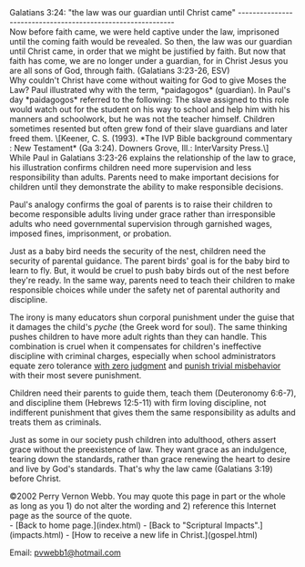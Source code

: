  <head> <title>(PVW) Galatians 3:24: "the law was our guardian until Christ came"</title> <meta content="IE=9" http-equiv="X-UA-Compatible"></meta> <link href="css/page_style.css" rel="stylesheet" type="text/css"></link> </head><body><div class="page_style">Galatians 3:24: "the law was our guardian until Christ came"
------------------------------------------------------------

<div class="p">Now before faith came, we were held captive under the law, imprisoned until the coming faith would be revealed. So then, the law was our guardian until Christ came, in order that we might be justified by faith. But now that faith has come, we are no longer under a guardian, for in Christ Jesus you are all sons of God, through faith. (Galatians 3:23-26, ESV)

</div><div class="p">Why couldn't Christ have come without waiting for God to give Moses the Law? Paul illustrated why with the term, *paidagogos* (guardian). In Paul's day *paidagogos* referred to the following: The slave assigned to this role would watch out for the student on his way to school and help him with his manners and schoolwork, but he was not the teacher himself. Children sometimes resented but often grew fond of their slave guardians and later freed them.
 \[Keener, C. S. (1993). *The IVP Bible background commentary : New Testament* (Ga 3:24). Downers Grove, Ill.: InterVarsity Press.\]

</div>While Paul in Galatians 3:23-26 explains the relationship of the law to grace, his illustration confirms children need more supervision and less responsibility than adults. Parents need to make important decisions for children until they demonstrate the ability to make responsible decisions.

Paul's analogy confirms the goal of parents is to raise their children to become responsible adults living under grace rather than irresponsible adults who need governmental supervision through garnished wages, imposed fines, imprisonment, or probation.

Just as a baby bird needs the security of the nest, children need the security of parental guidance. The parent birds' goal is for the baby bird to learn to fly. But, it would be cruel to push baby birds out of the nest before they're ready. In the same way, parents need to teach their children to make responsible choices while under the safety net of parental authority and discipline.

The irony is many educators shun corporal punishment under the guise that it damages the child's *pyche* (the Greek word for soul). The same thinking pushes children to have more adult rights than they can handle. This combination is cruel when it compensates for children's ineffective discipline with criminal charges, especially when school administrators equate zero tolerance [with zero judgment](http://web.archive.org/web/20011206105454/http://www.family.org/cforum/fnif/news/A0018726.html) and [punish trivial misbehavior](http://web.archive.org/web/20041222053800/http://headlines.agapepress.org/archive/5/172001h.asp) with their most severe punishment.

Children need their parents to guide them, teach them (Deuteronomy 6:6-7), and discipline them (Hebrews 12:5-11) with firm loving discipline, not indifferent punishment that gives them the same responsibility as adults and treats them as criminals.

Just as some in our society push children into adulthood, others assert grace without the preexistence of law. They want grace as an indulgence, tearing down the standards, rather than grace renewing the heart to desire and live by God's standards. That's why the law came (Galatians 3:19) before Christ.

<div class="copy">©2002 Perry Vernon Webb. You may quote this page in part or the whole as long as you
 1) do not alter the wording and
 2) reference this Internet page as the source of the quote.</div> </div>- [Back to home page.](index.html)
- [Back to "Scriptural Impacts".](impacts.html)
- [How to receive a new life in Christ.](gospel.html)

Email: [pvwebb1@hotmail.com](mailto:pvwebb1@hotmail.com)

